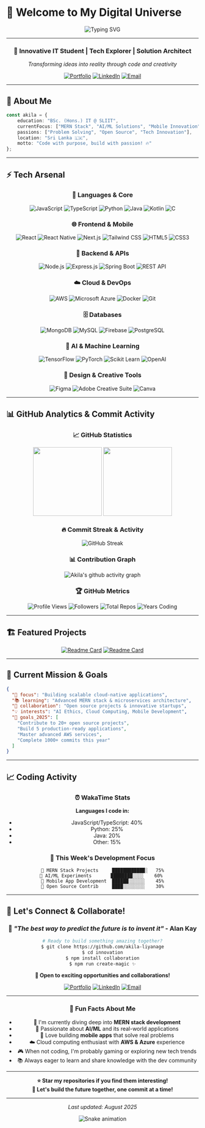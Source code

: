# 🚀 Welcome to My Digital Universe

<div align="center">

![Typing SVG](https://readme-typing-svg.herokuapp.com?font=Orbitron&size=30&duration=3000&pause=1000&color=00D4FF&center=true&vCenter=true&width=600&lines=Hi%2C+I'm+Akila+Liyanage;Full-Stack+Developer;Cloud+%26+AI+Enthusiast;Always+Learning%2C+Always+Building)

</div>

---

<div align="center">

### 🌟 **Innovative IT Student | Tech Explorer | Solution Architect**
*Transforming ideas into reality through code and creativity*

[![Portfolio](https://img.shields.io/badge/🌐_Portfolio-00D4FF?style=for-the-badge&logoColor=white)](https://akila-liyanage.vercel.app/)
[![LinkedIn](https://img.shields.io/badge/LinkedIn-0077B5?style=for-the-badge&logo=linkedin&logoColor=white)](https://linkedin.com/in/akila-liyanage)
[![Email](https://img.shields.io/badge/Email-D14836?style=for-the-badge&logo=gmail&logoColor=white)](mailto:akilaimalsha@gmail.com)

</div>

---

## 🎯 **About Me**

```typescript
const akila = {
    education: "BSc. (Hons.) IT @ SLIIT",
    currentFocus: ["MERN Stack", "AI/ML Solutions", "Mobile Innovation"],
    passions: ["Problem Solving", "Open Source", "Tech Innovation"],
    location: "Sri Lanka 🇱🇰",
    motto: "Code with purpose, build with passion! 🔥"
};
```

---

## ⚡ **Tech Arsenal**

<div align="center">

### 🧠 **Languages & Core**
![JavaScript](https://img.shields.io/badge/JavaScript-323330?style=for-the-badge&logo=javascript&logoColor=F7DF1E)
![TypeScript](https://img.shields.io/badge/TypeScript-007ACC?style=for-the-badge&logo=typescript&logoColor=white)
![Python](https://img.shields.io/badge/Python-FFD43B?style=for-the-badge&logo=python&logoColor=blue)
![Java](https://img.shields.io/badge/Java-ED8B00?style=for-the-badge&logo=openjdk&logoColor=white)
![Kotlin](https://img.shields.io/badge/Kotlin-7F52FF?style=for-the-badge&logo=kotlin&logoColor=white)
![C](https://img.shields.io/badge/C-00599C?style=for-the-badge&logo=c&logoColor=white)

### 🌐 **Frontend & Mobile**
![React](https://img.shields.io/badge/React-20232A?style=for-the-badge&logo=react&logoColor=61DAFB)
![React Native](https://img.shields.io/badge/React_Native-20232A?style=for-the-badge&logo=react&logoColor=61DAFB)
![Next.js](https://img.shields.io/badge/Next.js-000000?style=for-the-badge&logo=next.js&logoColor=white)
![Tailwind CSS](https://img.shields.io/badge/Tailwind_CSS-38B2AC?style=for-the-badge&logo=tailwind-css&logoColor=white)
![HTML5](https://img.shields.io/badge/HTML5-E34F26?style=for-the-badge&logo=html5&logoColor=white)
![CSS3](https://img.shields.io/badge/CSS3-1572B6?style=for-the-badge&logo=css3&logoColor=white)

### 🔧 **Backend & APIs**
![Node.js](https://img.shields.io/badge/Node.js-339933?style=for-the-badge&logo=nodedotjs&logoColor=white)
![Express.js](https://img.shields.io/badge/Express.js-000000?style=for-the-badge&logo=express&logoColor=white)
![Spring Boot](https://img.shields.io/badge/Spring_Boot-6DB33F?style=for-the-badge&logo=spring-boot&logoColor=white)
![REST API](https://img.shields.io/badge/REST-API-FF6B35?style=for-the-badge)

### ☁️ **Cloud & DevOps**
![AWS](https://img.shields.io/badge/Amazon_AWS-FF9900?style=for-the-badge&logo=amazonaws&logoColor=white)
![Microsoft Azure](https://img.shields.io/badge/Microsoft_Azure-0089D6?style=for-the-badge&logo=microsoft-azure&logoColor=white)
![Docker](https://img.shields.io/badge/Docker-2CA5E0?style=for-the-badge&logo=docker&logoColor=white)
![Git](https://img.shields.io/badge/Git-F05032?style=for-the-badge&logo=git&logoColor=white)

### 🗄️ **Databases**
![MongoDB](https://img.shields.io/badge/MongoDB-4EA94B?style=for-the-badge&logo=mongodb&logoColor=white)
![MySQL](https://img.shields.io/badge/MySQL-005C84?style=for-the-badge&logo=mysql&logoColor=white)
![Firebase](https://img.shields.io/badge/Firebase-039BE5?style=for-the-badge&logo=Firebase&logoColor=white)
![PostgreSQL](https://img.shields.io/badge/PostgreSQL-316192?style=for-the-badge&logo=postgresql&logoColor=white)

### 🤖 **AI & Machine Learning**
![TensorFlow](https://img.shields.io/badge/TensorFlow-FF6F00?style=for-the-badge&logo=TensorFlow&logoColor=white)
![PyTorch](https://img.shields.io/badge/PyTorch-EE4C2C?style=for-the-badge&logo=pytorch&logoColor=white)
![Scikit Learn](https://img.shields.io/badge/scikit_learn-F7931E?style=for-the-badge&logo=scikit-learn&logoColor=white)
![OpenAI](https://img.shields.io/badge/OpenAI-412991?style=for-the-badge&logo=openai&logoColor=white)

### 🎨 **Design & Creative Tools**
![Figma](https://img.shields.io/badge/Figma-F24E1E?style=for-the-badge&logo=figma&logoColor=white)
![Adobe Creative Suite](https://img.shields.io/badge/Adobe%20Creative%20Suite-DA1F26?style=for-the-badge&logo=Adobe%20Creative%20Suite&logoColor=white)
![Canva](https://img.shields.io/badge/Canva-00C4CC?style=for-the-badge&logo=Canva&logoColor=white)

</div>

---

## 📊 **GitHub Analytics & Commit Activity**

<div align="center">

### 📈 **GitHub Statistics**
<img height="180em" src="https://github-readme-stats.vercel.app/api?username=akila-liyanage&show_icons=true&theme=tokyonight&include_all_commits=true&count_private=true&hide_border=true&bg_color=0d1117&title_color=00d4ff&icon_color=00d4ff&text_color=c9d1d9&rank_icon=github"/>

<img height="180em" src="https://github-readme-stats.vercel.app/api/top-langs/?username=akila-liyanage&layout=compact&langs_count=8&theme=tokyonight&hide_border=true&bg_color=0d1117&title_color=00d4ff&text_color=c9d1d9&card_width=320"/>

</div>

<div align="center">

### 🔥 **Commit Streak & Activity**
![GitHub Streak](https://github-readme-streak-stats.herokuapp.com?user=akila-liyanage&theme=tokyonight&hide_border=true&background=0D1117&stroke=00D4FF&ring=00D4FF&fire=FF6B35&currStreakLabel=00D4FF)

</div>

<div align="center">

### 📊 **Contribution Graph**
![Akila's github activity graph](https://github-readme-activity-graph.vercel.app/api/activity-graph?username=akila-liyanage&theme=tokyo-night&bg_color=0d1117&color=00d4ff&line=00d4ff&point=ffffff&area=true&hide_border=true)

</div>

<div align="center">

### 🏆 **GitHub Metrics**
![Profile Views](https://komarev.com/ghpvc/?username=akila-liyanage&color=00d4ff&style=for-the-badge&label=Profile%20Views)
![Followers](https://img.shields.io/github/followers/akila-liyanage?color=00d4ff&style=for-the-badge&logo=github&label=Followers)
![Total Repos](https://img.shields.io/badge/Total%20Repos-25+-00d4ff?style=for-the-badge&logo=github)
![Years Coding](https://img.shields.io/badge/Years%20Coding-3+-00d4ff?style=for-the-badge&logo=github)

</div>

---

## 🏗️ **Featured Projects**

<div align="center">

[![Readme Card](https://github-readme-stats.vercel.app/api/pin/?username=akila-liyanage&repo=your-main-project&theme=tokyonight&hide_border=true&bg_color=0d1117&title_color=00d4ff&text_color=c9d1d9)](https://github.com/akila-liyanage/your-main-project)
[![Readme Card](https://github-readme-stats.vercel.app/api/pin/?username=akila-liyanage&repo=another-project&theme=tokyonight&hide_border=true&bg_color=0d1117&title_color=00d4ff&text_color=c9d1d9)](https://github.com/akila-liyanage/another-project)

</div>

---

## 🎯 **Current Mission & Goals**

```json
{
  "🎯 focus": "Building scalable cloud-native applications",
  "📚 learning": "Advanced MERN stack & microservices architecture", 
  "🤝 collaboration": "Open source projects & innovative startups",
  "💡 interests": "AI Ethics, Cloud Computing, Mobile Development",
  "🌟 goals_2025": [
    "Contribute to 20+ open source projects",
    "Build 5 production-ready applications",
    "Master advanced AWS services",
    "Complete 1000+ commits this year"
  ]
}
```

---

## 📈 **Coding Activity**

<div align="center">

### ⏰ **WakaTime Stats** 
<!--START_SECTION:waka-->
**Languages I code in:**
- JavaScript/TypeScript: 40%
- Python: 25% 
- Java: 20%
- Other: 15%
<!--END_SECTION:waka-->

### 📅 **This Week's Development Focus**
```text
🔸 MERN Stack Projects     ████████████░   75%
🔸 AI/ML Experiments       ████████░░░░    60% 
🔸 Mobile App Development  ██████░░░░░░    45%
🔸 Open Source Contrib     ████░░░░░░░░    30%
```

</div>

---

## 🤝 **Let's Connect & Collaborate!**

<div align="center">

### 💬 *"The best way to predict the future is to invent it"* - Alan Kay

```bash
# Ready to build something amazing together?
$ git clone https://github.com/akila-liyanage
$ cd innovation
$ npm install collaboration
$ npm run create-magic ✨
```

**🚀 Open to exciting opportunities and collaborations!**

[![Portfolio](https://img.shields.io/badge/🌐_Explore_My_Work-00D4FF?style=for-the-badge&logoColor=white)](https://akila-liyanage.vercel.app/)
[![LinkedIn](https://img.shields.io/badge/💼_Let's_Connect-0077B5?style=for-the-badge&logo=linkedin&logoColor=white)](https://linkedin.com/in/akila-liyanage)
[![Email](https://img.shields.io/badge/📧_Say_Hello-D14836?style=for-the-badge&logo=gmail&logoColor=white)](mailto:akilaimalsha@gmail.com)

---

### 🎯 **Fun Facts About Me**
- 🌱 I'm currently diving deep into **MERN stack development**
- 🤖 Passionate about **AI/ML** and its real-world applications  
- 🚀 Love building **mobile apps** that solve real problems
- ☁️ Cloud computing enthusiast with **AWS & Azure** experience
- 🎮 When not coding, I'm probably gaming or exploring new tech trends
- 📚 Always eager to learn and share knowledge with the dev community

---

**⭐ Star my repositories if you find them interesting!**  
**🤝 Let's build the future together, one commit at a time!**

</div>

---

<div align="center">

*Last updated: August 2025*

![Snake animation](https://raw.githubusercontent.com/akila-liyanage/akila-liyanage/output/github-contribution-grid-snake-dark.svg)

</div>
